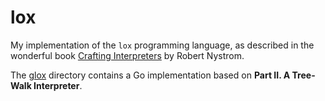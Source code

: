 # lox

My implementation of the `lox` programming language, as described in the
wonderful book [Crafting Interpreters](https://craftinginterpreters.com/) by
Robert Nystrom.

The [glox](glox) directory contains a Go implementation based on **Part II. A
Tree-Walk Interpreter**.
